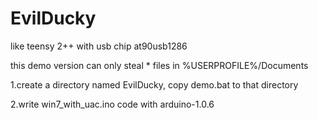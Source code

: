 # EvilDucky
like teensy 2++ with usb chip at90usb1286

this demo version can only steal * files in %USERPROFILE%/Documents

1.create a directory named EvilDucky, copy demo.bat to that directory

2.write win7_with_uac.ino code with arduino-1.0.6
